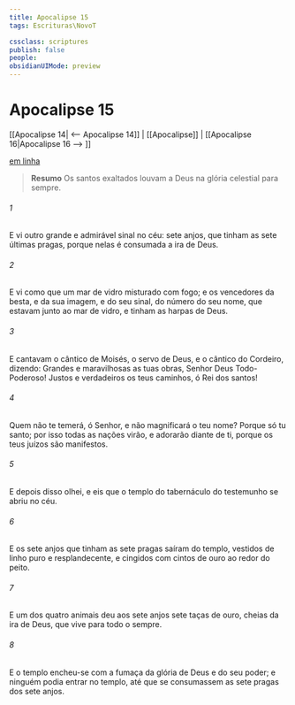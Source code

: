 ```yaml
---
title: Apocalipse 15
tags: Escrituras\NovoT

cssclass: scriptures
publish: false
people:
obsidianUIMode: preview
---
```


# Apocalipse 15
[[Apocalipse 14| <-- Apocalipse 14]] | [[Apocalipse]] | [[Apocalipse 16|Apocalipse 16 --> ]]

[em linha](https://churchofjesuschrist.org/study/scriptures/nt/rev/15?lang=por)

> __Resumo__
Os santos exaltados louvam a Deus na glória celestial para sempre.

###### 1 
E vi outro grande e admirável sinal no céu: sete anjos, que tinham as sete últimas pragas, porque nelas é consumada a ira de Deus.

###### 2 
E vi como que um mar de vidro misturado com fogo; e os vencedores da besta, e da sua imagem, e do seu sinal,  do número do seu nome, que estavam junto ao mar de vidro, e tinham as harpas de Deus.

###### 3 
E cantavam o cântico de Moisés, o servo de Deus, e o cântico do Cordeiro, dizendo: Grandes e maravilhosas  as tuas obras, Senhor Deus Todo-Poderoso! Justos e verdadeiros  os teus caminhos, ó Rei dos santos!

###### 4 
Quem não te temerá, ó Senhor, e não magnificará o teu nome? Porque só tu  santo; por isso todas as nações virão, e adorarão diante de ti, porque os teus juízos são manifestos.

###### 5 
E depois disso olhei, e eis que o templo do tabernáculo do testemunho se abriu no céu.

###### 6 
E os sete anjos que tinham as sete pragas saíram do templo, vestidos de linho puro e resplandecente, e cingidos com cintos de ouro ao redor do peito.

###### 7 
E um dos quatro animais deu aos sete anjos sete taças de ouro, cheias da ira de Deus, que vive para todo o sempre.

###### 8 
E o templo encheu-se com a fumaça da glória de Deus e do seu poder; e ninguém podia entrar no templo, até que se consumassem as sete pragas dos sete anjos.


